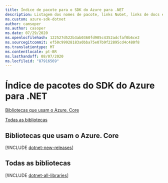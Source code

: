 ```yaml
---
title: Índice de pacote para o SDK do Azure para .NET
description: Listagem dos nomes de pacote, links NuGet, links de docs e links de código-fonte para todas as bibliotecas no SDK do Azure para .NET.
ms.custom: azure-sdk-dotnet
author: camsoper
ms.author: casoper
ms.date: 07/29/2020
ms.openlocfilehash: 122527d522b3ab0360fd905c4352adcfaf0b6ce2
ms.sourcegitcommit: ef50c99928183a0bba75e07b9f22895cd4c480f8
ms.translationtype: MT
ms.contentlocale: pt-BR
ms.lasthandoff: 08/07/2020
ms.locfileid: "87916569"
---
```

# <a name="azure-sdk-for-net-package-index"></a>Índice de pacotes do SDK do Azure para .NET

[Bibliotecas que usam o Azure. Core](#libraries-using-azurecore)

[Todas as bibliotecas](#all-libraries)

## <a name="libraries-using-azurecore"></a>Bibliotecas que usam o Azure. Core

[!INCLUDE [dotnet-new-releases](./includes/dotnet-new.md)]

## <a name="all-libraries"></a>Todas as bibliotecas

[!INCLUDE [dotnet-all-libraries](./includes/dotnet-all.md)]
